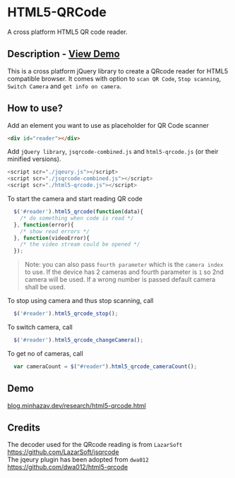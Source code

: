 # HTML5-QRCode
A cross platform HTML5 QR code reader.

## Description - [View Demo](https://blog.minhazav.dev/research/html5-qrcode.html)

This is a cross platform jQuery library to create a QRcode reader for HTML5 compatible browser.
It comes with option to `scan QR Code`, `Stop scanning`, `Switch Camera` and `get info on camera`.

## How to use?
Add an element you want to use as placeholder for QR Code scanner
```html
<div id="reader"></div>
```

Add `jQuery library`, `jsqrcode-combined.js` and `html5-qrcode.js` (or their minified versions).
```js
<script scr="./jqeury.js"></script>
<script scr="./jsqrcode-combined.js"></script>
<script scr="./html5-qrcode.js"></script>
```

To start the camera and start reading QR code
```js
  $('#reader').html5_qrcode(function(data){
    /* do something when code is read */
  }, function(error){
    /* show read errors */
  }, function(videoError){
    /* the video stream could be opened */
  });
```

> Note: you can also pass `fourth parameter` which is the `camera index` to use. If the device has 2 cameras and fourth parameter is `1` so 2nd camera will be used. If a wrong number is passed default camera shall be used.

To stop using camera and thus stop scanning, call
```js
  $('#reader').html5_qrcode_stop();
```

To switch camera, call
```js
  $('#reader').html5_qrcode_changeCamera();
```

To get no of cameras, call
```js
  var cameraCount = $("#reader").html5_qrcode_cameraCount();
```
## Demo
[blog.minhazav.dev/research/html5-qrcode.html](https://blog.minhazav.dev/research/html5-qrcode.html)

## Credits
The decoder used for the QRcode reading is from `LazarSoft` https://github.com/LazarSoft/jsqrcode<br>
The jqeury plugin has been adopted from `dwa012` https://github.com/dwa012/html5-qrcode